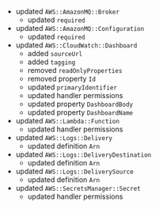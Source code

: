 - updated `AWS::AmazonMQ::Broker`
  - updated `required`
- updated `AWS::AmazonMQ::Configuration`
  - updated `required`
- updated `AWS::CloudWatch::Dashboard`
  - added `sourceUrl`
  - added `tagging`
  - removed `readOnlyProperties`
  - removed property `Id`
  - updated `primaryIdentifier`
  - updated handler permissions
  - updated property `DashboardBody`
  - updated property `DashboardName`
- updated `AWS::Lambda::Function`
  - updated handler permissions
- updated `AWS::Logs::Delivery`
  - updated definition `Arn`
- updated `AWS::Logs::DeliveryDestination`
  - updated definition `Arn`
- updated `AWS::Logs::DeliverySource`
  - updated definition `Arn`
- updated `AWS::SecretsManager::Secret`
  - updated handler permissions
